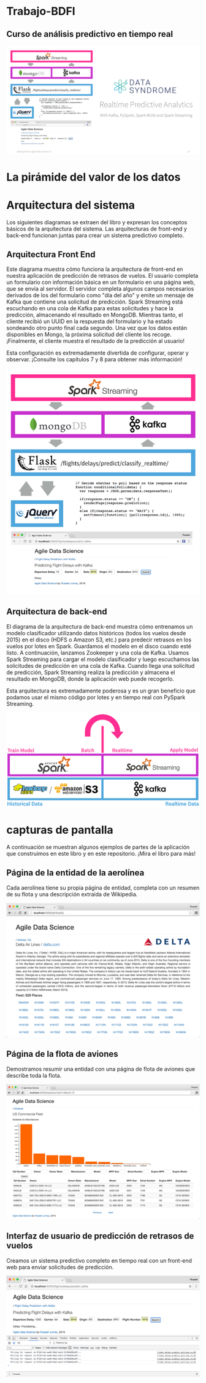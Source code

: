 # Trabajo-BDFI

##  Curso de análisis predictivo en tiempo real

[ <img src="images/video_course_cover.png"> ](http://datasyndrome.com/video)


#  La pirámide del valor de los datos



# Arquitectura del sistema

Los siguientes diagramas se extraen del libro y expresan los conceptos básicos de la arquitectura del sistema. Las arquitecturas de front-end y back-end funcionan juntas para crear un sistema predictivo completo.

## Arquitectura Front End

Este diagrama muestra cómo funciona la arquitectura de front-end en nuestra aplicación de predicción de retrasos de vuelos. El usuario completa un formulario con información básica en un formulario en una página web, que se envía al servidor. El servidor completa algunos campos necesarios derivados de los del formulario como "día del año" y emite un mensaje de Kafka que contiene una solicitud de predicción. Spark Streaming está escuchando en una cola de Kafka para estas solicitudes y hace la predicción, almacenando el resultado en MongoDB. Mientras tanto, el cliente recibió un UUID en la respuesta del formulario y ha estado sondeando otro punto final cada segundo. Una vez que los datos están disponibles en Mongo, la próxima solicitud del cliente los recoge. ¡Finalmente, el cliente muestra el resultado de la predicción al usuario!

Esta configuración es extremadamente divertida de configurar, operar y observar. ¡Consulte los capítulos 7 y 8 para obtener más información!

![Front End Architecture](images/front_end_realtime_architecture.png)

## Arquitectura de back-end

El diagrama de la arquitectura de back-end muestra cómo entrenamos un modelo clasificador utilizando datos históricos (todos los vuelos desde 2015) en el disco (HDFS o Amazon S3, etc.) para predecir retrasos en los vuelos por lotes en Spark. Guardamos el modelo en el disco cuando esté listo. A continuación, lanzamos Zookeeper y una cola de Kafka. Usamos Spark Streaming para cargar el modelo clasificador y luego escuchamos las solicitudes de predicción en una cola de Kafka. Cuando llega una solicitud de predicción, Spark Streaming realiza la predicción y almacena el resultado en MongoDB, donde la aplicación web puede recogerlo.

Esta arquitectura es extremadamente poderosa y es un gran beneficio que podamos usar el mismo código por lotes y en tiempo real con PySpark Streaming.

![Backend Architecture](images/back_end_realtime_architecture.png)

# capturas de pantalla

A continuación se muestran algunos ejemplos de partes de la aplicación que construimos en este libro y en este repositorio. ¡Mira el libro para más!

## Página de la entidad de la aerolínea

Cada aerolínea tiene su propia página de entidad, completa con un resumen de su flota y una descripción extraída de Wikipedia.

![Airline Page](images/airline_page_enriched_wikipedia.png)

## Página de la flota de aviones

Demostramos resumir una entidad con una página de flota de aviones que describe toda la flota.

![Airplane Fleet Page](images/airplanes_page_chart_v1_v2.png)

## Interfaz de usuario de predicción de retrasos de vuelos

Creamos un sistema predictivo completo en tiempo real con un front-end web para enviar solicitudes de predicción.

![Predicting Flight Delays UI](images/predicting_flight_kafka_waiting.png)







